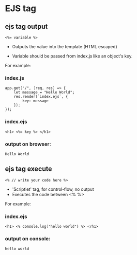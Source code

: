 # EJS tag

## ejs tag output
```
<%= variable %>  
```

* Outputs the value into the template (HTML escaped)

* Variable should be passed from index.js like an object's key.

For example: 

### index.js
```
app.get("/", (req, res) => {
    let message = "Hello World";
    res.render(`index.ejs`, {
        key: message
    });
});
```

### index.ejs
```
<h1> <%= key %> </h1>
```

### output on browser:
```
Hello World
```

## ejs tag execute
````
<% // write your code here %>
````

* 'Scriptlet' tag, for control-flow, no output
* Executes the code between <% %>

For example:

### index.ejs
```
<h1> <% console.log("hello world") %> </h1>
```

### output on console:
```
hello world
```